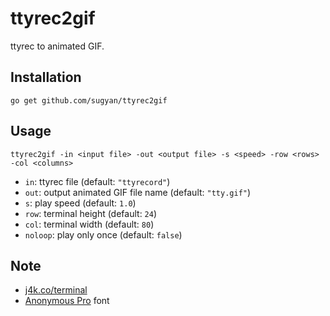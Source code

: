 ttyrec2gif
==========

ttyrec to animated GIF.


Installation
------------

    go get github.com/sugyan/ttyrec2gif


Usage
-----

    ttyrec2gif -in <input file> -out <output file> -s <speed> -row <rows> -col <columns>

* `in`: ttyrec file (default: `"ttyrecord"`)
* `out`: output animated GIF file name (default: `"tty.gif"`)
* `s`: play speed (default: `1.0`)
* `row`: terminal height (default: `24`)
* `col`: terminal width (default: `80`)
* `noloop`: play only once (default: `false`)


Note
----

- [j4k.co/terminal](http://godoc.org/j4k.co/terminal)
- [Anonymous Pro](http://www.marksimonson.com/fonts/view/anonymous-pro) font
